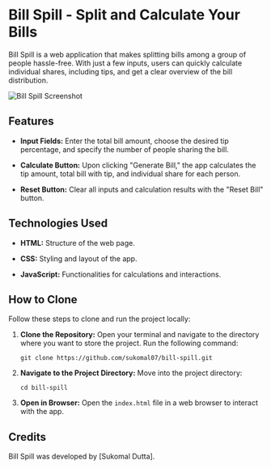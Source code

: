 # Bill Spill - Split and Calculate Your Bills

Bill Spill is a web application that makes splitting bills among a group of people hassle-free. With just a few inputs, users can quickly calculate individual shares, including tips, and get a clear overview of the bill distribution.

![Bill Spill Screenshot](https://ibb.co/X41NXDy)

## Features

- **Input Fields:** Enter the total bill amount, choose the desired tip percentage, and specify the number of people sharing the bill.

- **Calculate Button:** Upon clicking "Generate Bill," the app calculates the tip amount, total bill with tip, and individual share for each person.

- **Reset Button:** Clear all inputs and calculation results with the "Reset Bill" button.

## Technologies Used

- **HTML:** Structure of the web page.

- **CSS:** Styling and layout of the app.

- **JavaScript:** Functionalities for calculations and interactions.

## How to Clone

Follow these steps to clone and run the project locally:

1. **Clone the Repository:**
   Open your terminal and navigate to the directory where you want to store the project. Run the following command:
   ```
   git clone https://github.com/sukomal07/bill-spill.git
   ```
   
2. **Navigate to the Project Directory:**
   Move into the project directory:
   ```
   cd bill-spill
   ```

3. **Open in Browser:**
   Open the `index.html` file in a web browser to interact with the app.


## Credits

Bill Spill was developed by [Sukomal Dutta].
